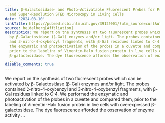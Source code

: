 ```yaml
---
title: β-Galactosidase- and Photo-Activatable Fluorescent Probes for Protein Labeling
  and Super-Resolution STED Microscopy in Living Cells
date: '2024-08-10'
linkTitle: https://pubmed.ncbi.nlm.nih.gov/39125001/?utm_source=curl&utm_medium=rss&utm_campaign=pubmed-2&utm_content=1FakS-2QOkCT8HsMOQP1bCRQ4YzyumYOmxmF0moLsQ3dFB1E9V&fc=20220326224207&ff=20240810183529&v=2.18.0.post9+e462414
source: heidelberg[Affiliation]
description: We report on the synthesis of two fluorescent probes which can be activated
  by β-Galactosidase (β-Gal) enzymes and/or light. The probes contained 2-nitro-4-oxybenzyl
  and 3-nitro-4-oxybenzyl fragments, with β-Gal residues linked to C-4. We performed
  the enzymatic and photoactivation of the probes in a cuvette and compared them,
  prior to the labeling of Vimentin-Halo fusion protein in live cells with overexpressed
  β-galactosidase. The dye fluorescence afforded the observation of enzyme activity
  ...
disable_comments: true
---
```

We report on the synthesis of two fluorescent probes which can be activated by β-Galactosidase (β-Gal) enzymes and/or light. The probes contained 2-nitro-4-oxybenzyl and 3-nitro-4-oxybenzyl fragments, with β-Gal residues linked to C-4. We performed the enzymatic and photoactivation of the probes in a cuvette and compared them, prior to the labeling of Vimentin-Halo fusion protein in live cells with overexpressed β-galactosidase. The dye fluorescence afforded the observation of enzyme activity ...